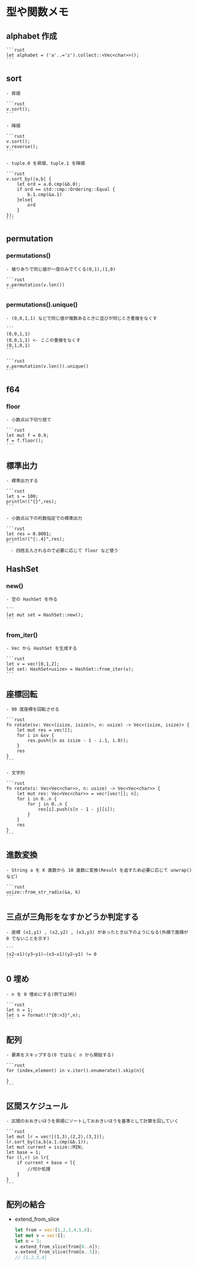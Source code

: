 # 型や関数メモ

## alphabet 作成

    ```rust
    let alphabet = ('a'..='z').collect::<Vec<char>>();
    ```

## sort

    - 昇順

    ```rust
    v.sort();
    ```

    - 降順

    ```rust
    v.sort();
    v.reverse();
    ```

    - tuple.0 を昇順、tuple.1 を降順

    ```rust
    v.sort_by(|a,b| {
        let ord = a.0.cmp(&b.0);
        if ord == std::cmp::Ordering::Equal {
            b.1.cmp(&a.1)
        }else{
            ord
        }
    });
    ```

## permutation

### permutations()

    - 被りありで同じ値が一度のみでてくる(0,1),(1,0)

    ```rust
    v.permutatios(v.len())
    ```

### permutations().unique()

    - (0,0,1,1) などで同じ値が複数あるときに並びが同じとき重複をなくす

    ```
    (0,0,1,1)
    (0,0,1,1) <- ここの重複をなくす
    (0,1,0,1)
    ```

    ```rust
    v.permutation(v.len()).unique()
    ```

## f64

### floor

    - 小数点以下切り捨て

    ```rust
    let mut f = 0.9;
    f = f.floor();
    ```

## 標準出力

    - 標準出力する

    ```rust
    let s = 100;
    println!("{}",res);
    ```

    - 小数点以下の桁数指定での標準出力

    ```rust
    let res = 0.0001;
    println!("{:.4}",res);
    ```
    　- 四捨五入されるので必要に応じて floor など使う

## HashSet

### new()

    - 空の HashSet を作る

    ```
    let mut set = HashSet::new();
    ```

### from_iter()

    - Vec から HashSet を生成する

    ```rust
    let v = vec![0,1,2];
    let set: HashSet<usize> = HashSet::from_iter(v);
    ```

## 座標回転

    - 90 度座標を回転させる

    ```rust
    fn rotate(sv: Vec<(isize, isize)>, n: usize) -> Vec<(isize, isize)> {
        let mut res = vec![];
        for i in &sv {
            res.push((n as isize - 1 - i.1, i.0));
        }
        res
    }
    ```

    - 文字列

    ```rust
    fn rotate(s: Vec<Vec<char>>, n: usize) -> Vec<Vec<char>> {
        let mut res: Vec<Vec<char>> = vec![vec![]; n];
        for i in 0..n {
            for j in 0..n {
                res[i].push(s[n - 1 - j][i]);
            }
        }
        res
    }
    ```

## 進数変換

    - String a を K 進数から 10 進数に変換(Result を返すため必要に応じて unwrap() など)

    ```rust
    usize::from_str_radix(&a, k)
    ```

## 三点が三角形をなすかどうか判定する

    - 座標 (x1,y1) , (x2,y2) , (x3,y3) があったとき以下のようになる(外積で面積が 0 でないことを示す)

    ```
    (x2−x1)(y3−y1)−(x3−x1)(y2−y1) != 0
    ```

## 0 埋め

    - n を 0 埋めにする(例では3桁)

    ```rust
    let n = 1;
    let s = format!("{0:>3}",n);
    ```

## 配列

    - 要素をスキップする(0 ではなく n から開始する)

    ```rust
    for (index,element) in v.iter().enumerate().skip(n){

    }
    ```

## 区間スケジュール

    - 区間のおおきいほうを昇順にソートしておおきいほうを基準として計算を回していく

    ```rust
    let mut lr = vec![(1,3),(2,2),(3,1)];
    lr.sort_by(|a,b|a.1.cmp(&b.1));
    let mut current = isize::MIN;
    let base = 1;
    for (l,r) in lr{
        if current + base < l{
            //何か処理
        }
    }
    ```

## 配列の結合

- extend_from_slice

  ```rust
  let from = vec![1,2,3,4,5,6];
  let mut v = vec![];
  let n = 3;
  v.extend_from_slice(from[0..n]);
  v.extend_from_slice(from[n..5]);
  // [1,2,3,4]
  ```
